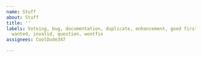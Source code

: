 ```yaml
---
name: Stuff
about: Stuff
title: ''
labels: Voteing, bug, documentation, duplicate, enhancement, good first issue, help
  wanted, invalid, question, wontfix
assignees: CoolDude347

---
```



